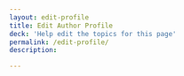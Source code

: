 ```yaml
---
layout: edit-profile
title: Edit Author Profile
deck: 'Help edit the topics for this page'
permalink: /edit-profile/
description:

---
```

